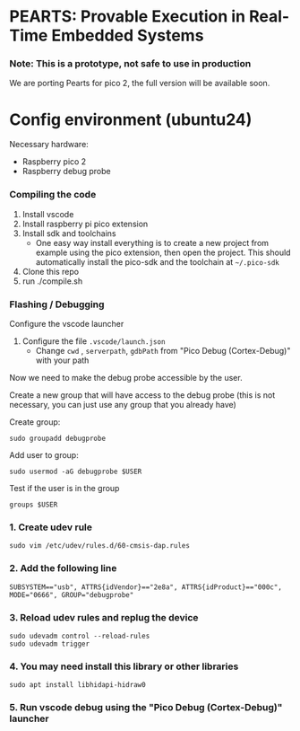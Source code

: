 # PEARTS: Provable Execution in Real-Time Embedded Systems
### Note: This is a prototype, not safe to use in production

We are porting Pearts for pico 2, the full version will be available soon.



# Config environment (ubuntu24)

Necessary hardware:
- Raspberry pico 2
- Raspberry debug probe

### Compiling the code

1. Install vscode
2. Install raspberry pi pico extension
3. Install sdk and toolchains
    - One easy way install everything is to create a new project from example using the pico extension, then open the project. This should automatically install the pico-sdk and the toolchain at `~/.pico-sdk`
4. Clone this repo 
5. run ./compile.sh 

### Flashing / Debugging

Configure the vscode launcher

1. Configure the file `.vscode/launch.json`
    - Change `cwd` , `serverpath`, `gdbPath` from "Pico Debug (Cortex-Debug)"  with your path

Now we need to make the debug probe accessible by the user.


Create a new group that will have access to the debug probe (this is not necessary, you can just use any group that you already have)

Create group:
```
sudo groupadd debugprobe
```

Add user to group:
```
sudo usermod -aG debugprobe $USER
``` 

Test if the user is in the group
```
groups $USER
```

### 1. Create udev rule 
```
sudo vim /etc/udev/rules.d/60-cmsis-dap.rules
```

### 2.  Add the following line
```
SUBSYSTEM=="usb", ATTRS{idVendor}=="2e8a", ATTRS{idProduct}=="000c", MODE="0666", GROUP="debugprobe"
```

### 3. Reload udev rules and replug the device
```
sudo udevadm control --reload-rules
sudo udevadm trigger
```

### 4.  You may need install this library or other libraries
```
sudo apt install libhidapi-hidraw0
```
### 5. Run vscode debug using the "Pico Debug (Cortex-Debug)"  launcher

